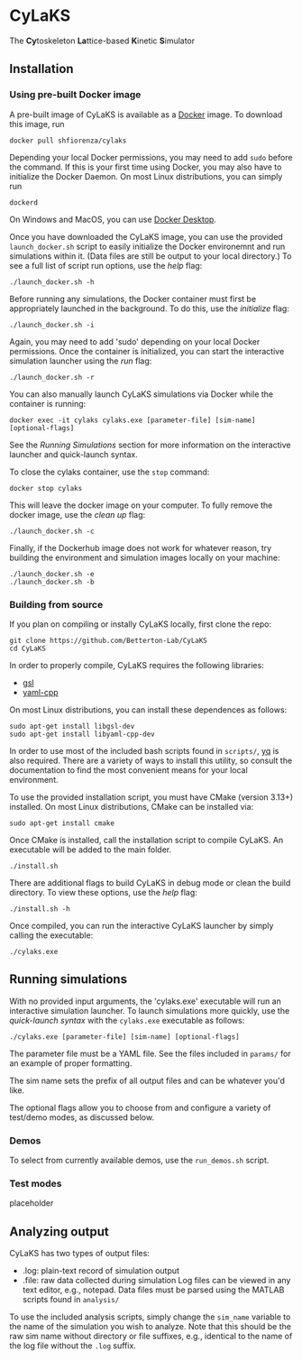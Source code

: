 # CyLaKS
The **Cy**toskeleton **La**ttice-based **K**inetic **S**imulator
## Installation
### Using pre-built Docker image
A pre-built image of CyLaKS is available as a [Docker](https://www.docker.com/) image. To download this image, run
```
docker pull shfiorenza/cylaks
```
Depending your local Docker permissions, you may need to add `sudo` before the command. If this is your first time using Docker, 
you may also have to initialize the Docker Daemon. On most Linux distributions, you can simply run
```
dockerd
```
On Windows and MacOS, you can use [Docker Desktop](https://www.docker.com/products/docker-desktop). 

Once you have downloaded the CyLaKS image, you can use the provided `launch_docker.sh` script to easily initialize the Docker environemnt and run simulations within it. (Data files are still be output to your local directory.) To see a full list of script run options, use the _help_ flag: 
```
./launch_docker.sh -h
```
Before running any simulations, the Docker container must first be appropriately launched in the background. To do this, use the _initialize_ flag:  
```
./launch_docker.sh -i
```
Again, you may need to add 'sudo' depending on your local Docker permissions. Once the container is initialized, you can start the interactive simulation launcher using the _run_ flag:
```
./launch_docker.sh -r
```
You can also manually launch CyLaKS simulations via Docker while the container is running:
```
docker exec -it cylaks cylaks.exe [parameter-file] [sim-name] [optional-flags]
```
See the _Running Simulations_ section for more information on the interactive launcher and quick-launch syntax. 

To close the cylaks container, use the `stop` command:
```
docker stop cylaks
```
This will leave the docker image on your computer. To fully remove the docker image, use the _clean up_ flag: 
```
./launch_docker.sh -c
```
Finally, if the Dockerhub image does not work for whatever reason, try building the environment and simulation images locally on your machine:
```
./launch_docker.sh -e
./launch_docker.sh -b
```

### Building from source 
If you plan on compiling or instally CyLaKS locally, first clone the repo:
```
git clone https://github.com/Betterton-Lab/CyLaKS
cd CyLaKS
```
In order to properly compile, CyLaKS requires the following libraries:
 * [gsl](http://www.gnu.org/software/gsl/)
 * [yaml-cpp](https://github.com/jbeder/yaml-cpp)

On most Linux distributions, you can install these dependences as follows:
```	
sudo apt-get install libgsl-dev
sudo apt-get install libyaml-cpp-dev
```
In order to use most of the included bash scripts found in `scripts/`, [yq](https://github.com/mikefarah/yq) is also required. There are a variety of ways to install this utility, so consult the documentation to find the most convenient means for your local environment. 

To use the provided installation script, you must have CMake (version 3.13+) installed. On most Linux distributions, CMake can be installed via:
```
sudo apt-get install cmake
```
Once CMake is installed, call the installation script to compile CyLaKS. An executable will be added to the main folder. 
```
./install.sh 
```
There are additional flags to build CyLaKS in debug mode or clean the build directory. To view these options, use the _help_ flag:
```
./install.sh -h
```
Once compiled, you can run the interactive CyLaKS launcher by simply calling the executable:
```
./cylaks.exe
```
## Running simulations
With no provided input arguments, the 'cylaks.exe' executable will run an interactive simulation launcher. 
To launch simulations more quickly, use the _quick-launch syntax_ with the `cylaks.exe` executable as follows:
```
./cylaks.exe [parameter-file] [sim-name] [optional-flags]
```
The parameter file must be a YAML file. See the files included in `params/` for an example of proper formatting. 

The sim name sets the prefix of all output files and can be whatever you'd like. 

The optional flags allow you to choose from and configure a variety of test/demo modes, as discussed below. 
### Demos
To select from currently available demos, use the `run_demos.sh` script. 
### Test modes
placeholder

## Analyzing output
CyLaKS has two types of output files:
 * .log: plain-text record of simulation output
 * .file: raw data collected during simulation
Log files can be viewed in any text editor, e.g., notepad. Data files must be parsed using the MATLAB scripts found in `analysis/` 

To use the included analysis scripts, simply change the `sim_name` variable to the name of the simulation you wish to analyze. Note that this should be the raw sim name without directory or file suffixes, e.g., identical to the name of the log file without the `.log` suffix. 
